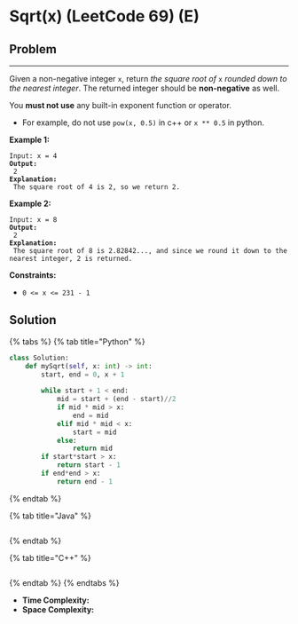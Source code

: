 # Sqrt(x) (LeetCode 69) (E)

## Problem

****

Given a non-negative integer `x`, return _the square root of_ `x` _rounded down to the nearest integer_. The returned integer should be **non-negative** as well.

You **must not use** any built-in exponent function or operator.

* For example, do not use `pow(x, 0.5)` in c++ or `x ** 0.5` in python.

&#x20;

**Example 1:**

<pre><code>Input: x = 4
<strong>Output:
</strong> 2
<strong>Explanation:
</strong> The square root of 4 is 2, so we return 2.</code></pre>

**Example 2:**

<pre><code>Input: x = 8
<strong>Output:
</strong> 2
<strong>Explanation:
</strong> The square root of 8 is 2.82842..., and since we round it down to the nearest integer, 2 is returned.</code></pre>

&#x20;

**Constraints:**

* `0 <= x <= 231 - 1`



## Solution

{% tabs %}
{% tab title="Python" %}
```python
class Solution:
    def mySqrt(self, x: int) -> int:
        start, end = 0, x + 1
        
        while start + 1 < end:
            mid = start + (end - start)//2
            if mid * mid > x:
                end = mid
            elif mid * mid < x:
                start = mid
            else:
                return mid
        if start*start > x:
            return start - 1
        if end*end > x:
            return end - 1
```
{% endtab %}

{% tab title="Java" %}
```java
```
{% endtab %}

{% tab title="C++" %}
```cpp
```
{% endtab %}
{% endtabs %}

* **Time Complexity:**
* **Space Complexity:**

